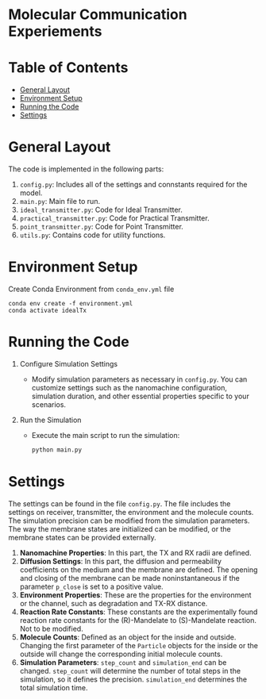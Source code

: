 # Molecular Communication Experiements

# Table of Contents

* [General Layout](#general-layout)
* [Environment Setup](#package-installation)
* [Running the Code](#running-the-code)
* [Settings](#settings)

# General Layout
The code is implemented in the following parts:
1) `config.py`: Includes all of the settings and connstants required for the model.
2) `main.py`: Main file to run.
3) `ideal_transmitter.py`: Code for Ideal Transmitter.
4) `practical_transmitter.py`: Code for Practical Transmitter.
5) `point_transmitter.py`: Code for Point Transmitter.
6) `utils.py`: Contains code for utility functions.

# Environment Setup

Create Conda Environment from `conda_env.yml` file

```
conda env create -f environment.yml
conda activate idealTx
```


# Running the Code
1) Configure Simulation Settings
   - Modify simulation parameters as necessary in `config.py`. You can customize settings such as the nanomachine configuration, simulation duration, and other essential properties specific to your scenarios.

2) Run the Simulation
   - Execute the main script to run the simulation:
     ```bash
     python main.py
     ```

# Settings

The settings can be found in the file `config.py`. The file includes the settings on receiver, transmitter, the environment and the molecule counts. The simulation precision can be modified from the simulation parameters. The way the membrane states are initialized can be modified, or the membrane states can be provided externally.

1) **Nanomachine Properties**: In this part, the TX and RX radii are defined.
2) **Diffusion Settings**: In this part, the diffusion and permeability coefficients on the medium and the membrane are defined. The opening and closing of the membrane can be made noninstantaneous if the parameter `p_close` is set to a positive value.
3) **Environment Properties**: These are the properties for the environment or the channel, such as degradation and TX-RX distance.
4) **Reaction Rate Constants**: These constants are the experimentally found reaction rate constants for the (R)-Mandelate to (S)-Mandelate reaction. Not to be modified.
5) **Molecule Counts**: Defined as an object for the inside and outside. Changing the first parameter of the `Particle` objects for the inside or the outside will change the corresponding initial molecule counts.
6) **Simulation Parameters**: `step_count` and `simulation_end` can be changed. `step_count` will determine the number of total steps in the simulation, so it defines the precision. `simulation_end` determines the total simulation time.
